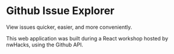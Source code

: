 # Github Issue Explorer

View issues quicker, easier, and more conveniently.

This web application was built during a React workshop hosted by nwHacks, using the Github API.
